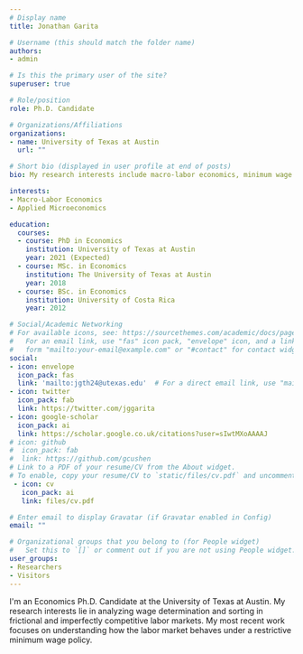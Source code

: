 ```yaml
---
# Display name
title: Jonathan Garita

# Username (this should match the folder name)
authors:
- admin

# Is this the primary user of the site?
superuser: true

# Role/position
role: Ph.D. Candidate

# Organizations/Affiliations
organizations:
- name: University of Texas at Austin
  url: ""

# Short bio (displayed in user profile at end of posts)
bio: My research interests include macro-labor economics, minimum wage policies and imperfectly competitive labor markets

interests:
- Macro-Labor Economics
- Applied Microeconomics

education:
  courses:
  - course: PhD in Economics 
    institution: University of Texas at Austin
    year: 2021 (Expected)
  - course: MSc. in Economics 
    institution: The University of Texas at Austin
    year: 2018
  - course: BSc. in Economics
    institution: University of Costa Rica
    year: 2012

# Social/Academic Networking
# For available icons, see: https://sourcethemes.com/academic/docs/page-builder/#icons
#   For an email link, use "fas" icon pack, "envelope" icon, and a link in the
#   form "mailto:your-email@example.com" or "#contact" for contact widget.
social:
- icon: envelope
  icon_pack: fas
  link: 'mailto:jgth24@utexas.edu'  # For a direct email link, use "mailto:jgth24@utexas.edu".
- icon: twitter
  icon_pack: fab
  link: https://twitter.com/jggarita
- icon: google-scholar
  icon_pack: ai
  link: https://scholar.google.co.uk/citations?user=sIwtMXoAAAAJ
# icon: github
#  icon_pack: fab
#  link: https://github.com/gcushen
# Link to a PDF of your resume/CV from the About widget.
# To enable, copy your resume/CV to `static/files/cv.pdf` and uncomment the lines below.
 - icon: cv
   icon_pack: ai
   link: files/cv.pdf

# Enter email to display Gravatar (if Gravatar enabled in Config)
email: ""

# Organizational groups that you belong to (for People widget)
#   Set this to `[]` or comment out if you are not using People widget.
user_groups:
- Researchers
- Visitors
---
```


I'm an Economics Ph.D. Candidate at the University of Texas at Austin. My research interests lie in analyzing wage determination and sorting in frictional and imperfectly competitive labor markets. My most recent work focuses on understanding how the labor market behaves under a restrictive minimum wage policy.
